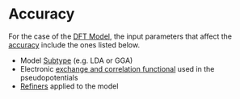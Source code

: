 # Accuracy 

For the case of the [DFT Model](overview.md), the input parameters that affect the [accuracy](../../models/accuracy.md) include the ones listed below.

- Model [Subtype](parameters.md#subtype) (e.g. LDA or GGA)
- Electronic [exchange and correlation functional](parameters.md#functional) used in the pseudopotentials 
- [Refiners](parameters.md#refiners) applied to the model
